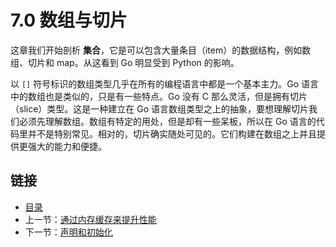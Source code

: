 # 7.0 数组与切片

这章我们开始剖析 **集合**，它是可以包含大量条目（item）的数据结构，例如数组、切片和 map。从这看到 Go 明显受到 Python 的影响。

以 `[]` 符号标识的数组类型几乎在所有的编程语言中都是一个基本主力。Go 语言中的数组也是类似的，只是有一些特点。Go 没有 C 那么灵活，但是拥有切片（slice）类型。这是一种建立在 Go 语言数组类型之上的抽象，要想理解切片我们必须先理解数组。数组有特定的用处，但是却有一些呆板，所以在 Go 语言的代码里并不是特别常见。相对的，切片确实随处可见的。它们构建在数组之上并且提供更强大的能力和便捷。

## 链接

- [目录](directory.md)
- 上一节：[通过内存缓存来提升性能](06.12.md)
- 下一节：[声明和初始化](07.1.md)
